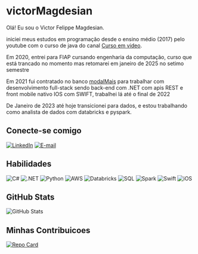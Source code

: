 # victorMagdesian
Olá! Eu sou o Victor Felippe Magdesian.

iniciei meus estudos em programação desde o ensino médio (2017) pelo youtube com o curso de java do canal [Curso em video](https://www.youtube.com/watch?v=sTX0UEplF54&list=PLHz_AreHm4dkI2ZdjTwZA4mPMxWTfNSpR).

Em 2020, entrei para FIAP cursando engenharia da computação, curso que está trancado no momento mas retomarei em janeiro de 2025 no setimo semestre

Em 2021 fui contratado no banco [modalMais](https://www.modalmais.com.br) para trabalhar com desenvolvimento full-stack sendo back-end com .NET com apis REST e front mobile nativo IOS com SWIFT, trabalhei lá até o final de 2022

De Janeiro de 2023 até hoje transicionei para dados, e estou trabalhando como analista de dados com databricks e pyspark.

## Conecte-se comigo
[![LinkedIn](https://img.shields.io/badge/LinkedIn-000?style=for-the-badge&logo=linkedin&logoColor=0E76A8)](https://www.linkedin.com/in/victor-felippe-magdesian-7a45051a/) [![E-mail](https://img.shields.io/badge/-Email-000?style=for-the-badge&logo=microsoft-outlook&logoColor=007BFF)](mailto:vicfemagdesian@gmail.com)

## Habilidades
![C#](https://img.shields.io/badge/C%23-000?style=for-the-badge&logo=c-sharp&logoColor=823085) ![.NET](https://img.shields.io/badge/.NET-000?style=for-the-badge&logo=.net&logoColor=512BD4) ![Python](https://img.shields.io/badge/Python-000?style=for-the-badge&logo=python&logoColor=3776AB) ![AWS](https://img.shields.io/badge/AWS-000?style=for-the-badge&logo=amazon-aws&logoColor=232F3E) ![Databricks](https://img.shields.io/badge/Databricks-000?style=for-the-badge&logo=databricks&logoColor=0077C0) ![SQL](https://img.shields.io/badge/SQL-000?style=for-the-badge&logo=postgresql&logoColor=336791) ![Spark](https://img.shields.io/badge/Spark-000?style=for-the-badge&logo=apache-spark&logoColor=E25A1C) ![Swift](https://img.shields.io/badge/Swift-000?style=for-the-badge&logo=swift&logoColor=FA7343) ![iOS](https://img.shields.io/badge/iOS-000?style=for-the-badge&logo=ios&logoColor=000000)
## GitHub Stats
![GitHub Stats](https://github-readme-stats.vercel.app/api?username=victorMagdesian&theme=transparent&bg_color=000&border_color=30A3DC&show_icons=true&icon_color=30A3DC&title_color=E94D5F&text_color=FFF)

## Minhas Contribuicoes
[![Repo Card](https://github-readme-stats.vercel.app/api/pin/?username=victorMagdesian&repo=github-api-iOS&bg_color=000&border_color=30A3DC&show_icons=true&icon_color=30A3DC&title_color=E94D5F&text_color=FFF)](https://github.com/victorMagdesian/github-api-IOS)
